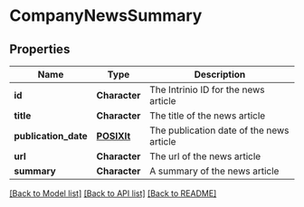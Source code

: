 # CompanyNewsSummary

[//]: # (CLASS:IntrinioSDK::CompanyNewsSummary)

[//]: # (KIND:object)

## Properties

[//]: # (START_DEFINITION)

Name | Type | Description
------------ | ------------- | -------------
**id** | **Character** | The Intrinio ID for the news article &nbsp;
**title** | **Character** | The title of the news article &nbsp;
**publication_date** | [**POSIXlt**](POSIXlt.md) | The publication date of the news article &nbsp;
**url** | **Character** | The url of the news article &nbsp;
**summary** | **Character** | A summary of the news article &nbsp;

[//]: # (END_DEFINITION)


[//]: # (CONTAINED_CLASS:IntrinioSDK::POSIXlt)


[[Back to Model list]](../README.md#documentation-for-models) [[Back to API list]](../README.md#documentation-for-api-endpoints) [[Back to README]](../README.md)


